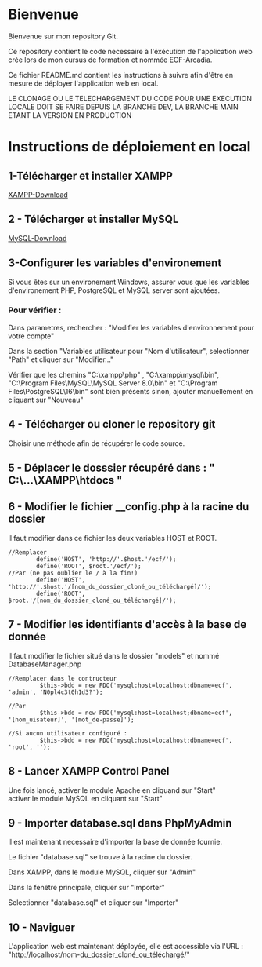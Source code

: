 # Bienvenue

Bienvenue sur mon repository Git.

Ce repository contient le code necessaire à l'éxécution de l'application web crée lors de mon cursus de formation et nommée ECF-Arcadia.  

Ce fichier README.md contient les instructions à suivre afin d'être en mesure de déployer l'application web en local.

LE CLONAGE OU LE TELECHARGEMENT DU CODE POUR UNE EXECUTION LOCALE DOIT SE FAIRE DEPUIS LA BRANCHE DEV, LA BRANCHE MAIN ETANT LA VERSION EN PRODUCTION


# Instructions de déploiement en local

## 1-Télécharger et installer XAMPP
[XAMPP-Download](https://www.apachefriends.org/fr/index.html)
## 2 - Télécharger et installer MySQL
[MySQL-Download](https://dev.mysql.com/downloads/mysql/)

## 3-Configurer les variables d'environement
Si vous êtes sur un environement Windows, assurer vous que les variables d'environement PHP, PostgreSQL et MySQL server sont ajoutées.

### Pour vérifier :
Dans parametres, rechercher : "Modifier les variables d'environnement pour votre compte"

Dans la section "Variables utilisateur pour "Nom d'utilisateur", selectionner "Path" et cliquer sur "Modifier..."

Vérifier que les chemins "C:\xampp\php" , "C:\xampp\mysql\bin", "C:\Program Files\MySQL\MySQL Server 8.0\bin" et "C:\Program Files\PostgreSQL\16\bin" sont bien présents sinon, ajouter manuellement en cliquant sur "Nouveau"

## 4 - Télécharger ou cloner le repository git

Choisir une méthode afin de récupérer le code source.

## 5 - Déplacer le dosssier récupéré dans : " C:\\...\XAMPP\htdocs "

## 6 - Modifier le fichier __config.php à la racine du dossier

Il faut modifier dans ce fichier les deux variables HOST et ROOT.

```
//Remplacer
        define('HOST', 'http://'.$host.'/ecf/');
        define('ROOT', $root.'/ecf/');
//Par (ne pas oublier le / à la fin!)
        define('HOST', 'http://'.$host.'/[nom_du_dossier_cloné_ou_téléchargé]/');
        define('ROOT', $root.'/[nom_du_dossier_cloné_ou_téléchargé]/');
```
## 7 - Modifier les identifiants d'accès à la base de donnée

Il faut modifier le fichier situé dans le dossier "models" et nommé DatabaseManager.php

```
//Remplacer dans le contructeur
         $this->bdd = new PDO('mysql:host=localhost;dbname=ecf', 'admin', 'N0pl4c3t0h1d3?');

//Par   
         $this->bdd = new PDO('mysql:host=localhost;dbname=ecf', '[nom_uisateur]', '[mot_de-passe]');
         
//Si aucun utilisateur configuré :
         $this->bdd = new PDO('mysql:host=localhost;dbname=ecf', 'root', '');

```

## 8 - Lancer XAMPP Control Panel

Une fois lancé, activer le module Apache en cliquand sur "Start"  
activer le module MySQL en cliquant sur "Start"

## 9 - Importer database.sql dans PhpMyAdmin

Il est maintenant necessaire d'importer la base de donnée fournie.

Le fichier "database.sql" se trouve à la racine du dossier.

Dans XAMPP, dans le module MySQL, cliquer sur "Admin"

Dans la fenêtre principale, cliquer sur "Importer"

Selectionner "database.sql" et cliquer sur "Importer"

## 10 - Naviguer

L'application web est maintenant déployée, elle est accessible via l'URL :
"http://localhost/nom-du_dossier_cloné_ou_téléchargé/"


  

  

  

  

  
  
  







  

  

  

  

  
  
  




